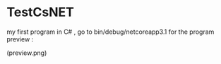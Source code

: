 # TestCsNET
my first program in C# , go to bin/debug/netcoreapp3.1 for the program
preview :




(preview.png)

